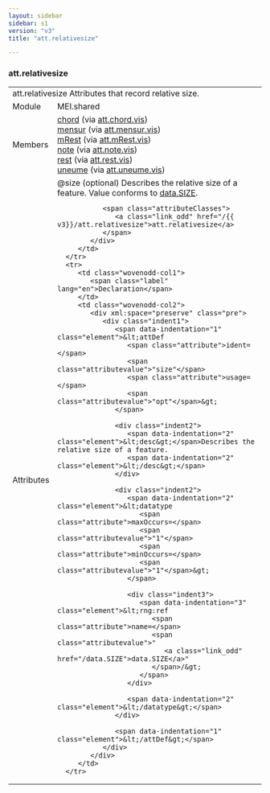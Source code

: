 ```yaml
---
layout: sidebar
sidebar: s1
version: "v3"
title: "att.relativesize"

---
```


<div class="classSpec att">
   <h3 id="att.relativesize">att.relativesize</h3>
   <table class="wovenodd">
      <tr>
         <td colspan="2" class="wovenodd-col2">
            <span class="label">att.relativesize</span> Attributes that record relative size.
         </td>
      </tr>
      <tr>
         <td class="wovenodd-col1">
            <span class="label" lang="en">Module</span>
         </td>
         <td class="wovenodd-col2">MEI.shared</td>
      </tr>
      <tr>
         <td class="wovenodd-col1">
            <span class="label" lang="en">Members</span>
         </td>
         <td class="wovenodd-col2">
            <div class="parent">
               <div>
                  <a class="link_odd_elementSpec" href="/{{ v3}}/chord">chord</a>
                  <span> (via 
                     <a class="link_odd_classSpec" href="/{{ v3}}/att.chord.vis">att.chord.vis</a>)
                  </span>
               </div>
               <div>
                  <a class="link_odd_elementSpec" href="/{{ v3}}/mensur">mensur</a>
                  <span> (via 
                     <a class="link_odd_classSpec" href="/{{ v3}}/att.mensur.vis">att.mensur.vis</a>)
                  </span>
               </div>
               <div>
                  <a class="link_odd_elementSpec" href="/{{ v3}}/mRest">mRest</a>
                  <span> (via 
                     <a class="link_odd_classSpec" href="/{{ v3}}/att.mRest.vis">att.mRest.vis</a>)
                  </span>
               </div>
               <div>
                  <a class="link_odd_elementSpec" href="/{{ v3}}/note">note</a>
                  <span> (via 
                     <a class="link_odd_classSpec" href="/{{ v3}}/att.note.vis">att.note.vis</a>)
                  </span>
               </div>
               <div>
                  <a class="link_odd_elementSpec" href="/{{ v3}}/rest">rest</a>
                  <span> (via 
                     <a class="link_odd_classSpec" href="/{{ v3}}/att.rest.vis">att.rest.vis</a>)
                  </span>
               </div>
               <div>
                  <a class="link_odd_elementSpec" href="/{{ v3}}/uneume">uneume</a>
                  <span> (via 
                     <a class="link_odd_classSpec" href="/{{ v3}}/att.uneume.vis">att.uneume.vis</a>)
                  </span>
               </div>
            </div>
         </td>
      </tr>
      <tr>
         <td class="wovenodd-col1">
            <span class="label" lang="en">Attributes</span>
         </td>
         <td class="wovenodd-col2">
            <div class="attributeDef">
               <span class="attribute">@size</span>
               <span class="attributeUsage">(optional)</span>
               <span class="attributeDesc">Describes the relative size of a feature.</span>
               Value conforms to 
               <a class="link_odd_classSpec" href="/{{ v3}}/data.SIZE">data.SIZE</a>.
               
               <span class="attributeClasses">
                  <a class="link_odd" href="/{{ v3}}/att.relativesize">att.relativesize</a>
               </span>
            </div>
         </td>
      </tr>
      <tr>
         <td class="wovenodd-col1">
            <span class="label" lang="en">Declaration</span>
         </td>
         <td class="wovenodd-col2">
            <div xml:space="preserve" class="pre">
               <div class="indent1">
                  <span data-indentation="1" class="element">&lt;attDef 
                     <span class="attribute">ident=</span>
                     <span class="attributevalue">"size"</span> 
                     <span class="attribute">usage=</span>
                     <span class="attributevalue">"opt"</span>&gt;
                  </span>
                  
                  <div class="indent2">
                     <span data-indentation="2" class="element">&lt;desc&gt;</span>Describes the relative size of a feature.
                     <span data-indentation="2" class="element">&lt;/desc&gt;</span>
                  </div>
                  
                  <div class="indent2">
                     <span data-indentation="2" class="element">&lt;datatype 
                        <span class="attribute">maxOccurs=</span>
                        <span class="attributevalue">"1"</span> 
                        <span class="attribute">minOccurs=</span>
                        <span class="attributevalue">"1"</span>&gt;
                     </span>
                     
                     <div class="indent3">
                        <span data-indentation="3" class="element">&lt;rng:ref 
                           <span class="attribute">name=</span>
                           <span class="attributevalue">"
                              <a class="link_odd" href="/data.SIZE">data.SIZE</a>"
                           </span>/&gt;
                        </span>
                     </div>
                     
                     <span data-indentation="2" class="element">&lt;/datatype&gt;</span>
                  </div>
                  
                  <span data-indentation="1" class="element">&lt;/attDef&gt;</span>
               </div>
            </div>
         </td>
      </tr>
   </table>
</div>